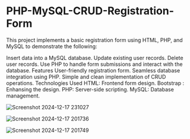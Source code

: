 # PHP-MySQL-CRUD-Registration-Form
This project implements a basic registration form using HTML, PHP, and MySQL to demonstrate the following:

Insert data into a MySQL database.
Update existing user records.
Delete user records.
Use PHP to handle form submissions and interact with the database.
Features
User-friendly registration form.
Seamless database integration using PHP.
Simple and clean implementation of CRUD operations.
Technologies Used
HTML: Frontend form design.
Bootstrap : Enhansing the design.
PHP: Server-side scripting.
MySQL: Database management.

![Screenshot 2024-12-17 231027](https://github.com/user-attachments/assets/9fe4e261-c81d-4f4c-bba4-040169ca5a44)

![Screenshot 2024-12-17 201736](https://github.com/user-attachments/assets/f7baa97f-8928-450d-b7ad-2656467373ff)

![Screenshot 2024-12-17 201749](https://github.com/user-attachments/assets/72d86b3f-c53a-47a7-adc8-b5d9dc608beb)

